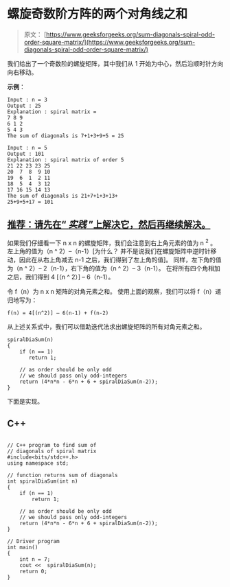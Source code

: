 # 螺旋奇数阶方阵的两个对角线之和

> 原文： [https://www.geeksforgeeks.org/sum-diagonals-spiral-odd-order-square-matrix/](https://www.geeksforgeeks.org/sum-diagonals-spiral-odd-order-square-matrix/)

我们给出了一个奇数阶的螺旋矩阵，其中我们从 1 开始为中心，然后沿顺时针方向向右移动。

**示例**：

```
Input : n = 3 
Output : 25
Explanation : spiral matrix = 
7 8 9
6 1 2
5 4 3
The sum of diagonals is 7+1+3+9+5 = 25

Input : n = 5
Output : 101
Explanation : spiral matrix of order 5
21 22 23 23 25
20  7  8  9 10
19  6  1  2 11
18  5  4  3 12
17 16 15 14 13
The sum of diagonals is 21+7+1+3+13+
25+9+5+17 = 101

```

## [推荐：请先在“ ***实践*** ”上解决它，然后再继续解决。](https://practice.geeksforgeeks.org/problems/diagonal-sum/0)

如果我们仔细看一下 n x n 的螺旋矩阵，我们会注意到右上角元素的值为 n <sup>2</sup> 。 左上角的值为（n ^ 2）–（n-1）[为什么？ 并不是说我们在螺旋矩阵中逆时针移动，因此在从右上角减去 n-1 之后，我们得到了左上角的值]。 同样，左下角的值为（n ^ 2）– 2（n-1），右下角的值为（n ^ 2）– 3（n-1）。 在将所有四个角相加之后，我们得到 4 [（n ^ 2）] – 6（n-1）。

令 f（n）为 n x n 矩阵的对角元素之和。 使用上面的观察，我们可以将 f（n）递归地写为：

```
f(n) = 4[(n^2)] – 6(n-1) + f(n-2)  
```

从上述关系式中，我们可以借助迭代法求出螺旋矩阵的所有对角元素之和。

```
spiralDiaSum(n)
{
    if (n == 1)
       return 1;

    // as order should be only odd
    // we should pass only odd-integers
    return (4*n*n - 6*n + 6 + spiralDiaSum(n-2));
}

```

下面是实现。

## C++ 

```

// C++ program to find sum of 
// diagonals of spiral matrix 
#include<bits/stdc++.h> 
using namespace std; 

// function returns sum of diagonals 
int spiralDiaSum(int n) 
{ 
    if (n == 1) 
        return 1; 

    // as order should be only odd 
    // we should pass only odd-integers 
    return (4*n*n - 6*n + 6 + spiralDiaSum(n-2)); 
} 

// Driver program 
int main() 
{ 
    int n = 7; 
    cout <<  spiralDiaSum(n); 
    return 0; 
} 

```